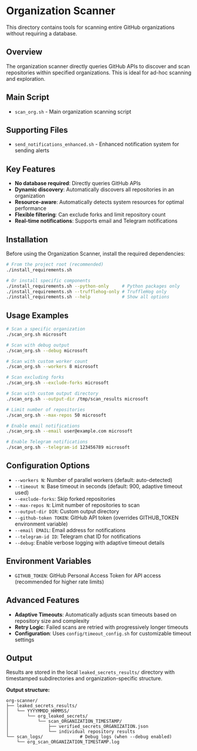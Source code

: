 # Organization Scanner

This directory contains tools for scanning entire GitHub organizations without requiring a database.

## Overview
The organization scanner directly queries GitHub APIs to discover and scan repositories within specified organizations. This is ideal for ad-hoc scanning and exploration.

## Main Script
- `scan_org.sh` - Main organization scanning script

## Supporting Files
- `send_notifications_enhanced.sh` - Enhanced notification system for sending alerts

## Key Features
- **No database required**: Directly queries GitHub APIs
- **Dynamic discovery**: Automatically discovers all repositories in an organization
- **Resource-aware**: Automatically detects system resources for optimal performance
- **Flexible filtering**: Can exclude forks and limit repository count
- **Real-time notifications**: Supports email and Telegram notifications

## Installation

Before using the Organization Scanner, install the required dependencies:

```bash
# From the project root (recommended)
./install_requirements.sh

# Or install specific components
./install_requirements.sh --python-only     # Python packages only
./install_requirements.sh --trufflehog-only # TruffleHog only
./install_requirements.sh --help            # Show all options
```

## Usage Examples

```bash
# Scan a specific organization
./scan_org.sh microsoft

# Scan with debug output
./scan_org.sh --debug microsoft

# Scan with custom worker count
./scan_org.sh --workers 8 microsoft

# Scan excluding forks
./scan_org.sh --exclude-forks microsoft

# Scan with custom output directory
./scan_org.sh --output-dir /tmp/scan_results microsoft

# Limit number of repositories
./scan_org.sh --max-repos 50 microsoft

# Enable email notifications
./scan_org.sh --email user@example.com microsoft

# Enable Telegram notifications
./scan_org.sh --telegram-id 123456789 microsoft
```

## Configuration Options
- `--workers N`: Number of parallel workers (default: auto-detected)
- `--timeout N`: Base timeout in seconds (default: 900, adaptive timeout used)
- `--exclude-forks`: Skip forked repositories
- `--max-repos N`: Limit number of repositories to scan
- `--output-dir DIR`: Custom output directory
- `--github-token TOKEN`: GitHub API token (overrides GITHUB_TOKEN environment variable)
- `--email EMAIL`: Email address for notifications
- `--telegram-id ID`: Telegram chat ID for notifications
- `--debug`: Enable verbose logging with adaptive timeout details

## Environment Variables
- `GITHUB_TOKEN`: GitHub Personal Access Token for API access (recommended for higher rate limits)

## Advanced Features
- **Adaptive Timeouts**: Automatically adjusts scan timeouts based on repository size and complexity
- **Retry Logic**: Failed scans are retried with progressively longer timeouts
- **Configuration**: Uses `config/timeout_config.sh` for customizable timeout settings

## Output
Results are stored in the local `leaked_secrets_results/` directory with timestamped subdirectories and organization-specific structure.

**Output structure:**
```
org-scanner/
├── leaked_secrets_results/
│   └── YYYYMMDD_HHMMSS/
│       └── org_leaked_secrets/
│           └── scan_ORGANIZATION_TIMESTAMP/
│               ├── verified_secrets_ORGANIZATION.json
│               └── individual repository results
└── scan_logs/              # Debug logs (when --debug enabled)
    └── org_scan_ORGANIZATION_TIMESTAMP.log
```